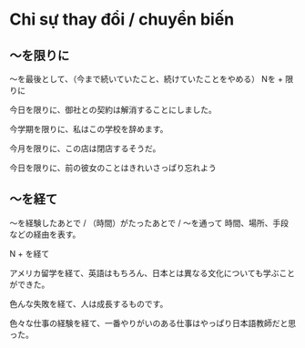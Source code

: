 # Chỉ sự thay đổi / chuyển biến

## 〜を限りに
〜を最後として、（今まで続いていたこと、続けていたことをやめる）
Nを + 限りに


今日を限りに、御社との契約は解消することにしました。

今学期を限りに、私はこの学校を辞めます。

今月を限りに、この店は閉店するそうだ。

今日を限りに、前の彼女のことはきれいさっぱり忘れよう


## 〜を経て
〜を経験したあとで / （時間）がたったあとで / 〜を通って 時間、場所、手段などの経由を表す。

N + を経て


アメリカ留学を経て、英語はもちろん、日本とは異なる文化についても学ぶことができた。

色んな失敗を経て、人は成長するものです。

色々な仕事の経験を経て、一番やりがいのある仕事はやっぱり日本語教師だと思った。

